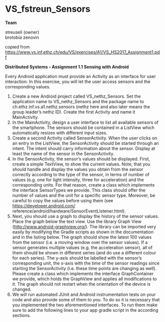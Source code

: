 # VS_fstreun_Sensors

<b>Team</b>

streuseli (owner)<br>
brotobia
zenovin

copied from https://www.vs.inf.ethz.ch/edu/VS/exercises/A1/VS_HS2017_Assignment1.pdf

<b>Distributed Systems - Assignment 1.1 Sensing with Android</b>

Every Android application must provide an Activity as an interface for user interaction. In this exercise,
you will let the user access sensors and the corresponding values.

1. Create a new Android project called VS_nethz_Sensors. Set the application name to
VS_nethz_Sensors and the package name to ch.ethz.inf.vs.a1.nethz.sensors
(nethz here and also later means the group leader’s nethz ID). Create the first Activity and name
it MainActivity.
2. In the MainActivity, design a user interface to list all available sensors of the smartphone.
The sensors should be contained in a ListView which automatically resizes with different input
sizes.
3. Create a second Activity called SensorActivity. When the user clicks on an entry in the
ListView, the SensorActivity should be started through an intent. The intent should carry
information about the sensor. Display at least the name of the sensor in the SensorActivity.
4. In the SensorActivity, the sensor’s values should be displayed. First, create a simple
TextView, to show the current values. Note, that you should handle and display the values
you obtain from the sensor correctly according to the type of the sensor, in terms of number
of values (e.g. one for light intensity, three for acceleration) and the corresponding units. For
that reason, create a class which implements the interface SensorTypes we provide. This
class should offer the number of values and the unit for a specific sensor type. Moreover, be
careful to copy the values before using them (see https://developer.android.com/
reference/android/hardware/SensorEventListener.html).
5. Next, you should use a graph to display the history of the sensor values. Place the graph below
the text view. Use the library Graph View (http://www.android-graphview.org/).
The library can be imported very easily by modifying the Gradle scripts as shown in the documentation
and in the listing below.
The graph should show the latest 100 values from the sensor (i.e. a moving window over the
sensor values). If a sensor generates multiple values (e.g. the acceleration sensor), all of them
should be shown in different series (and do use a different colour for each series). The y-axis
should be labelled with the sensor’s corresponding unit, the x-axis with the time of the sensor
readings since starting the SensorActivity (i.e. these time points are changing as well). Please
create a class which implements the interface GraphContainer we provide, which holds the
GraphView and applies all modifications to it. The graph should not restart when the orientation
of the device is changed.
6. We will run automated JUnit and Android instrumentation tests on your code and also provide
some of them to you. To do so it is necessary that you implemented the two aforementioned
interfaces. To run them make sure to add the following lines to your app gradle script in the
according sections.

